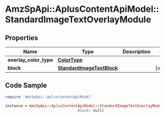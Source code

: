 # AmzSpApi::AplusContentApiModel::StandardImageTextOverlayModule

## Properties

Name | Type | Description | Notes
------------ | ------------- | ------------- | -------------
**overlay_color_type** | [**ColorType**](ColorType.md) |  | 
**block** | [**StandardImageTextBlock**](StandardImageTextBlock.md) |  | [optional] 

## Code Sample

```ruby
require 'AmzSpApi::AplusContentApiModel'

instance = AmzSpApi::AplusContentApiModel::StandardImageTextOverlayModule.new(overlay_color_type: null,
                                 block: null)
```



